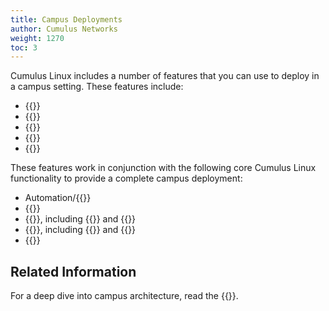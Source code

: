 ```yaml
---
title: Campus Deployments
author: Cumulus Networks
weight: 1270
toc: 3
---
```


Cumulus Linux includes a number of features that you can use to deploy in a campus setting. These features include:

- {{<link url="802.1X-Interfaces">}}
- {{<link url="Inter-subnet-Routing">}}
- {{<link url="Power-over-Ethernet-PoE" text="Power over Ethernet">}}
- {{<link url="TDR-Cable-Diagnostics" text="TDR - time domain reflectometer">}}
- {{<link url="Voice-VLAN">}}

These features work in conjunction with the following core Cumulus Linux functionality to provide a complete campus deployment:

- Automation/{{<link url="Zero-Touch-Provisioning-ZTP" text="zero touch provisioning">}}
- {{<link url="Switch-Port-Attributes#port-speed-and-duplex-mode" text="Half duplex mode">}}
- {{<link url="Layer-2">}}, including {{<link url="Link-Layer-Discovery-Protocol" text="LLDP">}} and {{<link url="Multi-Chassis-Link-Aggregation-MLAG" text="MLAG">}}
- {{<link url="Layer-3">}}, including {{<link url="Open-Shortest-Path-First-OSPF" text="OSPF">}} and {{<link url="Border-Gateway-Protocol-BGP" text="BGP">}}
- {{<link url="Buffer-and-Queue-Management" text="QoS">}}

## Related Information

For a deep dive into campus architecture, read the {{<exlink url="https://docs.cumulusnetworks.com/guides/campus-architecture-guide/" text="campus architecture solution guide">}}.
